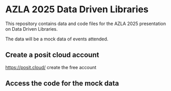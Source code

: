 # AZLA 2025 Data Driven Libraries
This repository contains data and code files for the AZLA 2025 presentation on Data Driven Libraries.

The data will be a mock data of events attended. 

## Create a posit cloud account
https://posit.cloud/
create the free account

## Access the code for the mock data
